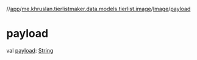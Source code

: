 //[app](../../../index.md)/[me.khruslan.tierlistmaker.data.models.tierlist.image](../index.md)/[Image](index.md)/[payload](payload.md)

# payload

val [payload](payload.md): [String](https://kotlinlang.org/api/latest/jvm/stdlib/kotlin/-string/index.html)
